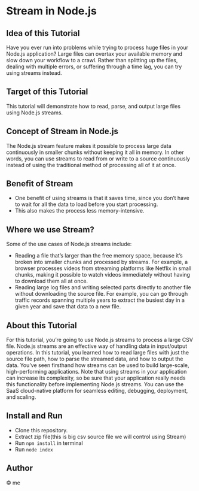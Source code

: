 # Stream in Node.js

## Idea of this Tutorial
Have you ever run into problems while trying to process huge files in your Node.js application? Large files can overtax your available memory and slow down your workflow to a crawl. Rather than splitting up the files, dealing with multiple errors, or suffering through a time lag, you can try using streams instead.

## Target of this Tutorial
This tutorial will demonstrate how to read, parse, and output large files using Node.js streams.

## Concept of Stream in Node.js
The Node.js stream feature makes it possible to process large data continuously in smaller chunks without keeping it all in memory. 
In other words, you can use streams to read from or write to a source continuously instead of using the traditional method of processing all of it at once.

## Benefit of Stream
- One benefit of using streams is that it saves time, since you don’t have to wait for all the data to load before you start processing. 
- This also makes the process less memory-intensive.

## Where we use Stream?
Some of the use cases of Node.js streams include:

- Reading a file that’s larger than the free memory space, because it’s broken into smaller chunks and processed by streams. 
For example, a browser processes videos from streaming platforms like Netflix in small chunks, making it possible to watch videos immediately without having to download them all at once.
- Reading large log files and writing selected parts directly to another file without downloading the source file. 
For example, you can go through traffic records spanning multiple years to extract the busiest day in a given year and save that data to a new file.

## About this Tutorial
For this tutorial, you’re going to use Node.js streams to process a large CSV file.
Node.js streams are an effective way of handling data in input/output operations. 
In this tutorial, you learned how to read large files with just the source file path, how to parse the streamed data, and how to output the data. 
You’ve seen firsthand how streams can be used to build large-scale, high-performing applications.
Note that using streams in your application can increase its complexity, so be sure that your application really needs this functionality before implementing Node.js streams.
You can use the SaaS cloud-native platform for seamless editing, debugging, deployment, and scaling.

## Install and Run
- Clone this repository.
- Extract zip file(this is big csv source file we will control using Stream)
- Run `npm install` in terminal
- Run `node index`

## Author 
© me 
